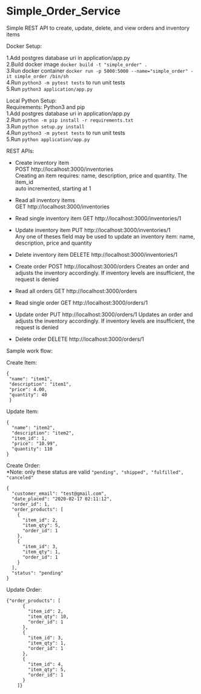 # Simple_Order_Service
Simple REST API to create, update, delete, and view orders and inventory items  

Docker Setup:  
 
1.Add postgres database uri in application/app.py  
2.Build docker image `docker build -t "simple_order" .`  
3.Run docker container `docker run -p 5000:5000 --name="simple_order" -it simple_order /bin/sh`  
4.Run `python3 -m pytest tests` to run unit tests  
5.Run `python3 application/app.py`  

Local Python Setup:  
Requirements: Python3 and pip  
1.Add postgres database uri in application/app.py  
2.Run `python -m pip install -r requirements.txt`  
3.Run `python setup.py install`  
4.Run `python3 -m pytest tests` to run unit tests  
5.Run `python application/app.py`  

REST APIs:

- Create inventory item  
POST http://localhost:3000/inventories  
Creating an item requires: name, description, price and quantity. The item_id  
auto incremented, starting at 1
- Read all inventory items    
GET http://localhost:3000/inventories
- Read single inventory item
GET http://localhost:3000/inventories/1
- Update inventory item
PUT http://localhost:3000/inventories/1  
Any one of theses field may be used to update an inventory item: name, description, price and quantity  

- Delete inventory item
DELETE http://localhost:3000/inventories/1
- Create order
POST http://localhost:3000/orders
Creates an order and adjusts the inventory accordingly. If inventory levels are insufficient, the request is denied

- Read all orders
GET http://localhost:3000/orders
- Read single order
GET http://localhost:3000/orders/1
- Update order
PUT http://localhost:3000/orders/1
Updates an order and adjusts the inventory accordingly. If inventory levels are insufficient, the request is denied

- Delete order
DELETE http://localhost:3000/orders/1

Sample work flow:

Create Item:
```
{
 "name": "item1",
 "description": "item1",
 "price": 4.00,
 "quantity": 40
 }
```

Update Item:
```
{
  "name": "item2",
  "description": "item2",
  "item_id": 1,
  "price": "10.99",
  "quantity": 110
}
```

Create Order:  
*Note: only these status are valid `"pending", "shipped", "fulfilled", "canceled"`
```
{
  "customer_email": "test@gmail.com",
  "date_placed": "2020-02-17 02:11:12",
  "order_id": 1,
  "order_products": [
    {
      "item_id": 2,
      "item_qty": 5,
      "order_id": 1
    },
    {
      "item_id": 3,
      "item_qty": 1,
      "order_id": 1
    }
  ],
  "status": "pending"
}
```

Update Order:
```
{"order_products": [
      {
        "item_id": 2,
        "item_qty": 10,
        "order_id": 1
      },
      {
        "item_id": 3,
        "item_qty": 1,
        "order_id": 1
      },
      {
        "item_id": 4,
        "item_qty": 5,
        "order_id": 1
      }
    ]}
```